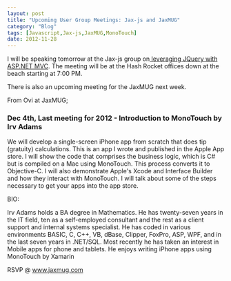 ```yaml
---
layout: post
title: "Upcoming User Group Meetings: Jax-js and JaxMUG"
category: "Blog"
tags: [Javascript,Jax-js,JaxMUG,MonoTouch]
date: 2012-11-28
---
```



I will be speaking tomorrow at the Jax-js group on[ leveraging JQuery with ASP.NET MVC](http://www.meetup.com/Jax-js/events/92031582/ "JQuery ASP.NET MVC"). The meeting will be at the Hash Rocket offices down at the beach starting at 7:00 PM. 

There is also an upcoming meeting for the JaxMUG next week. 

From Ovi at JaxMUG;

### Dec 4th, Last meeting for 2012 - Introduction to MonoTouch by Irv Adams

We will develop a single-screen iPhone app from scratch that does tip (gratuity) calculations. This is an app I wrote and published in the Apple App store. I will show the code that comprises the business logic, which is C# but is compiled on a Mac using MonoTouch. This process converts it to Objective-C. I will also demonstrate Apple's Xcode and Interface Builder and how they interact with MonoTouch. I will talk about some of the steps necessary to get your apps into the app store.   

BIO:   

Irv Adams holds a BA degree in Mathematics. He has twenty-seven years in the IT field, ten as a self-employed consultant and the rest as a client support and internal systems specialist. He has coded in various environments BASIC, C, C++, VB, dBase, Clipper, FoxPro, ASP, WPF, and in the last seven years in .NET/SQL. Most recently he has taken an interest in Mobile apps for phone and tablets. He enjoys writing iPhone apps using MonoTouch by Xamarin   

RSVP @ www.jaxmug.com